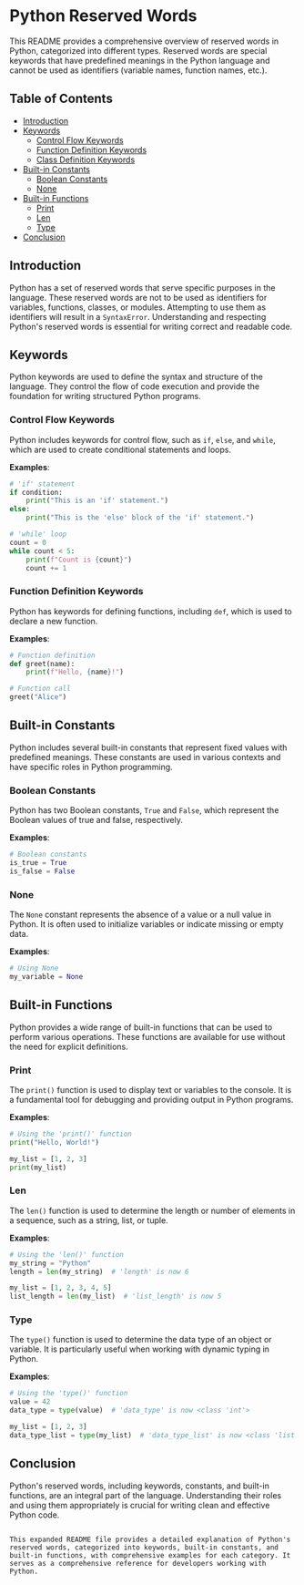 # Python Reserved Words

This README provides a comprehensive overview of reserved words in Python, categorized into different types. Reserved words are special keywords that have predefined meanings in the Python language and cannot be used as identifiers (variable names, function names, etc.).

## Table of Contents

- [Introduction](#introduction)
- [Keywords](#keywords)
  - [Control Flow Keywords](#control-flow-keywords)
  - [Function Definition Keywords](#function-definition-keywords)
  - [Class Definition Keywords](#class-definition-keywords)
- [Built-in Constants](#built-in-constants)
  - [Boolean Constants](#boolean-constants)
  - [None](#none)
- [Built-in Functions](#built-in-functions)
  - [Print](#print)
  - [Len](#len)
  - [Type](#type)
- [Conclusion](#conclusion)

## Introduction

Python has a set of reserved words that serve specific purposes in the language. These reserved words are not to be used as identifiers for variables, functions, classes, or modules. Attempting to use them as identifiers will result in a `SyntaxError`. Understanding and respecting Python's reserved words is essential for writing correct and readable code.

## Keywords

Python keywords are used to define the syntax and structure of the language. They control the flow of code execution and provide the foundation for writing structured Python programs.

### Control Flow Keywords

Python includes keywords for control flow, such as `if`, `else`, and `while`, which are used to create conditional statements and loops.

**Examples**:

```python
# 'if' statement
if condition:
    print("This is an 'if' statement.")
else:
    print("This is the 'else' block of the 'if' statement.")

# 'while' loop
count = 0
while count < 5:
    print(f"Count is {count}")
    count += 1
```

### Function Definition Keywords

Python has keywords for defining functions, including `def`, which is used to declare a new function.

**Examples**:

```python
# Function definition
def greet(name):
    print(f"Hello, {name}!")

# Function call
greet("Alice")
```

## Built-in Constants

Python includes several built-in constants that represent fixed values with predefined meanings. These constants are used in various contexts and have specific roles in Python programming.

### Boolean Constants

Python has two Boolean constants, `True` and `False`, which represent the Boolean values of true and false, respectively.

**Examples**:

```python
# Boolean constants
is_true = True
is_false = False
```

### None

The `None` constant represents the absence of a value or a null value in Python. It is often used to initialize variables or indicate missing or empty data.

**Examples**:

```python
# Using None
my_variable = None
```

## Built-in Functions

Python provides a wide range of built-in functions that can be used to perform various operations. These functions are available for use without the need for explicit definitions.

### Print

The `print()` function is used to display text or variables to the console. It is a fundamental tool for debugging and providing output in Python programs.

**Examples**:

```python
# Using the 'print()' function
print("Hello, World!")

my_list = [1, 2, 3]
print(my_list)
```

### Len

The `len()` function is used to determine the length or number of elements in a sequence, such as a string, list, or tuple.

**Examples**:

```python
# Using the 'len()' function
my_string = "Python"
length = len(my_string)  # 'length' is now 6

my_list = [1, 2, 3, 4, 5]
list_length = len(my_list)  # 'list_length' is now 5
```

### Type

The `type()` function is used to determine the data type of an object or variable. It is particularly useful when working with dynamic typing in Python.

**Examples**:

```python
# Using the 'type()' function
value = 42
data_type = type(value)  # 'data_type' is now <class 'int'>

my_list = [1, 2, 3]
data_type_list = type(my_list)  # 'data_type_list' is now <class 'list'>
```

## Conclusion

Python's reserved words, including keywords, constants, and built-in functions, are an integral part of the language. Understanding their roles and using them appropriately is crucial for writing clean and effective Python code.
```

This expanded README file provides a detailed explanation of Python's reserved words, categorized into keywords, built-in constants, and built-in functions, with comprehensive examples for each category. It serves as a comprehensive reference for developers working with Python.

